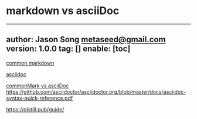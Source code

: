 # markdown vs asciiDoc
---
author: Jason Song <metaseed@gmail.com>
version: 1.0.0
tag: []
enable: [toc]
---

[common markdown](https://github.com/commonmark/CommonMark)

[asciidoc](https://asciidoctor.org)

[commonMark vs asciiDoc](https://github.com/asciidoctor/asciidoctor.org/blob/master/docs/_includes/asciidoc-vs-markdown.adoc)  
https://github.com/asciidoctor/asciidoctor.org/blob/master/docs/asciidoc-syntax-quick-reference.pdf

https://distill.pub/guide/